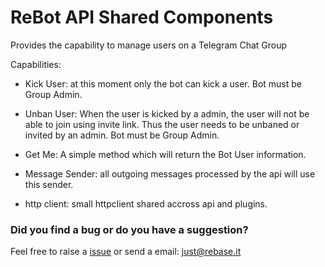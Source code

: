 # ReBot API Shared Components

Provides the capability to manage users on a Telegram Chat Group

Capabilities:

 - Kick User: at this moment only the bot can kick a user. Bot must be Group Admin.
 - Unban User: When the user is kicked by a admin, the user will not be able to join using invite link.
               Thus the user needs to be unbaned or invited by an admin. Bot must be Group Admin.
 - Get Me: A simple method which will return the Bot User information.

 - Message Sender: all outgoing messages processed by the api will use this sender.
 - http client: small httpclient shared accross api and plugins.

### Did you find a bug or do you have a suggestion?
Feel free to raise a [issue](https://github.com/rebase-it/rebot/issues/new) or send a email: just@rebase.it